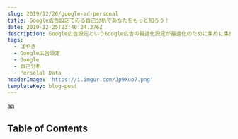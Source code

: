 ```yaml
---
slug: 2019/12/26/google-ad-personal
title: Google広告設定でみる自己分析であなたをもっと知ろう！
date: 2019-12-25T23:40:24.276Z
description: Google広告設定というGoogle広告の最適化設定が最適化のために集めに集めた情報から個人を推定してるのでそれをみましょう、というお話です
tags:
  - ぼやき
  - Google広告設定
  - Google
  - 自己分析
  - Persolal Data
headerImage: 'https://i.imgur.com/Jp9Xuo7.png'
templateKey: blog-post
---
```

aa

## Table of Contents

```toc

```
